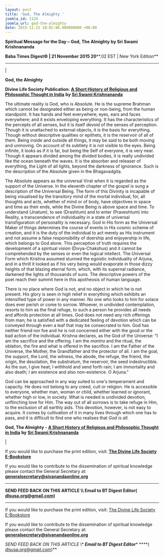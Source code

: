 ```yaml
---
layout: post
title: 'God, The Almighty '
joomla_id: 1124
joomla_url: god-the-almighty
date: 2015-11-21 18:02:06.000000000 +00:00
---
```

  

















































**Spiritual Message for the Day –**  **God, The Almighty**  **by Sri Swami Krishnananda**

 **Baba Times Digest© | 21 November 2015 20****.02 EST | New York Edition**

* * *

| 

**God, the Almighty**

**Divine Life Society Publication:** [**A Short History of Religious and Philosophic Thought in India**](http://www.swami-krishnananda.org/hist/hist_4.html) **by** [**Sri Swami Krishnananda**](http://www.dlshq.org/saints/krishnananda.htm)

The ultimate reality is God, who is Absolute. He is the supreme Brahman which cannot be designated either as being or non-being, from the human standpoint. It has hands and feet everywhere; eyes, ears and faces everywhere; and it exists enveloping everything. It has the characteristics of the percepts of all senses, but it is itself devoid of the senses of perception. Though it is unattached to external objects, it is the basis for everything. Though without descriptive qualities or epithets, it is the reservoir of all of them. Being inside and outside all things, it may be said to be both moving and unmoving. On account of its subtlety it is not visible to the eyes. Being infinite, it looks as if it is far, but being the Self of everyone, it is very near. Though it appears divided among the divided bodies, it is really undivided like the ocean beneath the waves. It is the absorber and releaser of everything, the Light of all lights, beyond the darkness of ignorance. Such is the description of the Absolute given in the Bhagavadgita.

The Absolute appears as the universal Virat when it is regarded as the support of the Universe. In the eleventh chapter of the gospel is sung a description of the Universal Being. The form of this Divinity is incapable of being visualised by the transitory mind of the mortal individual, for, all thoughts and acts, whether of mind or of body, have objectives in space and time as their ends, while the Divine Being is above space and time. To understand (Jnatum), to see (Drashtum) and to enter (Praveshtum) into Reality, a transcendence of individuality in a state of universal transfiguration of personality is necessary. God in His form as the Universal Maker of things determines the course of events in His cosmic scheme of creation, and it is the duty of the individual to act merely as His instrument and not assume a false responsibility of doership and enjoyership in life, which belongs to God alone. This perception of truth requires the development of a spiritual vision (Divya-Chakshus) and it cannot be comprehended by the senses or even the logical intellect. The Universal Form which Krishna assumed stunned the egoistic individuality of Arjuna, and in a thrill it looked as if his very being would evaporate in those dizzy heights of that blazing eternal form, which, with its supernal radiance, darkened the lights of thousands of suns. The descriptive powers of the poet reach their summit here in this apotheosis of human language.

There is no place where God is not, and no object in which he is not present. His glory is seen in high relief in everything which exhibits an intensified type of power in any manner. No one who looks to him for solace does ever perish or come to sorrow. Whoever, in undivided contemplation, resorts to him as the final refuge, to such a person he provides all needs and affords protection at all times. God does not need any rich offerings from man; he is satisfied with a dedicated feeling of devotion which can be conveyed through even a leaf that may be consecrated to him. God has neither friend nor foe and he is not concerned either with the good or the bad action of the individual. Krishna declares, as the God of the Universe: "I am the sacrifice and the offering. I am the _mantra_ and the ritual, the oblation, the fire and what is offered in the sacrifice. I am the Father of the Universe, the Mother, the Grandfather and the protector of all. I am the goal, the support, the Lord, the witness, the abode, the refuge, the friend, the origin, the desolation, the substratum, the reservoir, the seed indestructible. As the sun, I give heat; I withhold and send forth rain; I am immortality and also death; I am existence and also non-existence. O Arjuna."

God can be approached in any way suited to one's temperament and capacity. He does not belong to any creed, cult or religion. He is accessible to everyone, whether man, woman or child, whether learned or ignorant, whether high or low, in society. What is needed is undivided devotion, unflinching love for Him. The way out of all sorrows is to take refuge in Him, to the exclusion of all earthly aids. This devotion, however, is not easy to acquire. It comes by cultivation of it in many lives through which one has to pass, and it is difficult to find one who realises that _God is all._



**God, The Almighty -** [**A Short History of Religious and Philosophic Thought in India**](http://www.swami-krishnananda.org/hist/hist_4.html) **by** [**Sri Swami Krishnananda**](http://www.dlshq.org/saints/krishnananda.htm)

 |



If you would like to purchase the print edition, visit: **[The Divine Life Society E-Bookstore](http://www.dlshq.org/download/download.htm)**

If you would like to contribute to the dissemination of spiritual knowledge please contact the General Secretary at: [](mailto:%20%3Cscript%20type=%27text/javascript%27%3E%20%3C%21--%20var%20prefix%20=%20%27ma%27%20+%20%27il%27%20+%20%27to%27;%20var%20path%20=%20%27hr%27%20+%20%27ef%27%20+%20%27=%27;%20var%20addy57016%20=%20%27generalsecretary%27%20+%20%27@%27;%20addy57016%20=%20addy57016%20+%20%27sivanandaonline%27%20+%20%27.%27%20+%20%27org%27;%20document.write%28%27%3Ca%20%27%20+%20path%20+%20%27%5C%27%27%20+%20prefix%20+%20%27:%27%20+%20addy57016%20+%20%27%5C%27%3E%27%29;%20document.write%28addy57016%29;%20document.write%28%27%3C%5C/a%3E%27%29;%20//--%3E%5Cn%20%3C/script%3E%3Cscript%20type=%27text/javascript%27%3E%20%3C%21--%20document.write%28%27%3Cspan%20style=%5C%27display:%20none;%5C%27%3E%27%29;%20//--%3E%20%3C/script%3EThis%20email%20address%20is%20being%20protected%20from%20spambots.%20You%20need%20JavaScript%20enabled%20to%20view%20it.%20%3Cscript%20type=%27text/javascript%27%3E%20%3C%21--%20document.write%28%27%3C/%27%29;%20document.write%28%27span%3E%27%29;%20//--%3E%20%3C/script%3E?subject=Contribution%20to%20Dissemination%20of%20Spiritual%20Knowledge) **generalsecretary@sivanandaonline.org**

****

**SEND FEED BACK ON THIS ARTICLE \\\ Email to BT Digest Editor[](mailto:%20%3Cscript%20type=%27text/javascript%27%3E%20%3C%21--%20var%20prefix%20=%20%27ma%27%20+%20%27il%27%20+%20%27to%27;%20var%20path%20=%20%27hr%27%20+%20%27ef%27%20+%20%27=%27;%20var%20addy72654%20=%20%27dlsusa.org%27%20+%20%27@%27;%20addy72654%20=%20addy72654%20+%20%27gmail%27%20+%20%27.%27%20+%20%27com%27;%20document.write%28%27%3Ca%20%27%20+%20path%20+%20%27%5C%27%27%20+%20prefix%20+%20%27:%27%20+%20addy72654%20+%20%27%5C%27%3E%27%29;%20document.write%28addy72654%29;%20document.write%28%27%3C%5C/a%3E%27%29;%20//--%3E%5Cn%20%3C/script%3E%3Cscript%20type=%27text/javascript%27%3E%20%3C%21--%20document.write%28%27%3Cspan%20style=%5C%27display:%20none;%5C%27%3E%27%29;%20//--%3E%20%3C/script%3EThis%20email%20address%20is%20being%20protected%20from%20spambots.%20You%20need%20JavaScript%20enabled%20to%20view%20it.%20%3Cscript%20type=%27text/javascript%27%3E%20%3C%21--%20document.write%28%27%3C/%27%29;%20document.write%28%27span%3E%27%29;%20//--%3E%20%3C/script%3E?subject=DLS%20Posts)( [dlsusa.org@gmail.com](mailto:dlsusa.org@gmail.com))**



* * *



  

If you would like to purchase the print edition, visit: [The Divine Life Society E-Bookstore](http://www.dlshq.org/download/download.htm)

If you would like to contribute to the dissemination of spiritual knowledge please contact the General Secretary at: **[generalsecretary@sivanandaonline.org](mailto:generalsecretary@sivanandaonline.org)**

**SEND FEED BACK ON THIS ARTICLE \\\**  **Email to BT Digest Editor**** [](mailto:%20%3Cscript%20type=%27text/javascript%27%3E%20%3C%21--%20var%20prefix%20=%20%27ma%27%20+%20%27il%27%20+%20%27to%27;%20var%20path%20=%20%27hr%27%20+%20%27ef%27%20+%20%27=%27;%20var%20addy72654%20=%20%27dlsusa.org%27%20+%20%27@%27;%20addy72654%20=%20addy72654%20+%20%27gmail%27%20+%20%27.%27%20+%20%27com%27;%20document.write%28%27%3Ca%20%27%20+%20path%20+%20%27%5C%27%27%20+%20prefix%20+%20%27:%27%20+%20addy72654%20+%20%27%5C%27%3E%27%29;%20document.write%28addy72654%29;%20document.write%28%27%3C%5C/a%3E%27%29;%20//--%3E%5Cn%20%3C/script%3E%3Cscript%20type=%27text/javascript%27%3E%20%3C%21--%20document.write%28%27%3Cspan%20style=%5C%27display:%20none;%5C%27%3E%27%29;%20//--%3E%20%3C/script%3EThis%20email%20address%20is%20being%20protected%20from%20spambots.%20You%20need%20JavaScript%20enabled%20to%20view%20it.%20%3Cscript%20type=%27text/javascript%27%3E%20%3C%21--%20document.write%28%27%3C/%27%29;%20document.write%28%27span%3E%27%29;%20//--%3E%20%3C/script%3E?subject=DLS%20Posts)****( [dlsusa.org@gmail.com](mailto:dlsusa.org@gmail.com))**  
